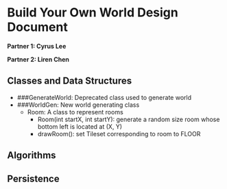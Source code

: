 # Build Your Own World Design Document

**Partner 1: Cyrus Lee**

**Partner 2: Liren Chen**

## Classes and Data Structures
- ###GenerateWorld: Deprecated class used to generate world
- ###WorldGen: New world generating class
    - Room: A class to represent rooms
      - Room(int startX, int startY): generate a random size room whose bottom left is located at (X, Y)
      - drawRoom(): set Tileset corresponding to room to FLOOR


## Algorithms

## Persistence
